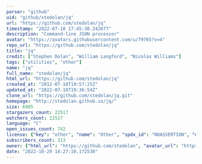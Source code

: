 ```yaml
---
parser: "github"
uid: "github/stedolan/jq"
url: "https://github.com/stedolan/jq"
timestamp: "2022-07-18 17:45:30.242677"
description: "Command-line JSON processor"
avatar: "https://avatars.githubusercontent.com/u/79765?v=4"
repo_url: "https://github.com/stedolan/jq"
title: "jq"
credit: ["Stephen Dolan", "William Langford", "Nicolas Williams"]
tags: ["utilities", "other"]
name: "jq"
full_name: "stedolan/jq"
html_url: "https://github.com/stedolan/jq"
created_at: "2012-07-18T19:57:25Z"
updated_at: "2022-07-18T19:36:54Z"
clone_url: "https://github.com/stedolan/jq.git"
homepage: "http://stedolan.github.io/jq/"
size: 6985
stargazers_count: 22517
watchers_count: 22517
language: "C"
open_issues_count: 742
license: {"key": "other", "name": "Other", "spdx_id": "NOASSERTION", "url": null, "node_id": "MDc6TGljZW5zZTA="}
subscribers_count: 313
owner: {"html_url": "https://github.com/stedolan", "avatar_url": "https://avatars.githubusercontent.com/u/79765?v=4", "login": "stedolan", "type": "User"}
date: "2022-10-29 14:27:10.172538"
---
```

